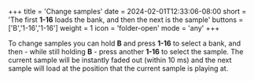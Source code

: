 +++
title = 'Change samples'
date = 2024-02-01T12:33:06-08:00
short = 'The first **1-16** loads the bank, and then the next is the sample'
buttons = ['B','1-16','1-16']
weight = 1
icon = 'folder-open'
mode = 'any'
+++




To change samples you can hold **B** and press **1-16** to select a bank, and then - while still holding **B** - press another **1-16** to select the sample. The current sample will be instantly faded out (within 10 ms) and the next sample will load at the position that the current sample is playing at.